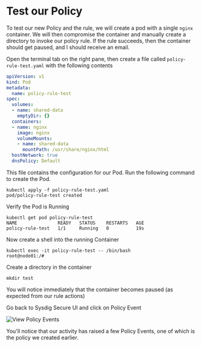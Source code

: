 # Test our Policy

To test our new Policy and the rule, we will create a pod with a single `nginx` container. We will then compromise the container and manually create a directory to invoke our policy rule.  If the rule succeeds, then the container should get paused, and I should receive an email.

<!--https://kubernetes.io/docs/tasks/debug-application-cluster/get-shell-running-container/ -->

Open the terminal tab on the right pane, then create a file called `policy-rule-test.yaml` with the following contents

```YAML
apiVersion: v1
kind: Pod
metadata:
  name: policy-rule-test
spec:
  volumes:
  - name: shared-data
    emptyDir: {}
  containers:
  - name: nginx
    image: nginx
    volumeMounts:
    - name: shared-data
      mountPath: /usr/share/nginx/html
  hostNetwork: true
  dnsPolicy: Default
  ```

This file contains the configuration for our Pod.  Run the following command to create the Pod.

```
kubectl apply -f policy-rule-test.yaml
pod/policy-rule-test created
```

Verify the Pod is Running

```
kubectl get pod policy-rule-test
NAME               READY   STATUS    RESTARTS   AGE
policy-rule-test   1/1     Running   0          19s
```

Now create a shell into the running Container

```
kubectl exec -it policy-rule-test -- /bin/bash
root@node01:/#
```

Create a directory in the container

```
mkdir test
```

You will notice immediately that the container becomes paused (as expected from our rule actions)

Go back to Sysdig Secure UI and click on Policy Event

![View Policy Events](/sysdig/courses/secure/secure-policy-editor/assets/image10.png)

You'll notice that our activity has raised a few Policy Events, one of which is the policy we created earlier.
